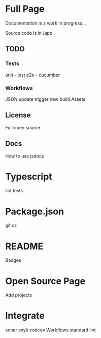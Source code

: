 # Full Page

Documentation is a work in progress...

Source code is in /app

## TODO

### Tests

unit - jest
e2e - cucumber

### Workflows

JSON update trigger new build
Assets

## License
Full open source

## Docs
How to use
jsdocs

# Typescript
lint
tests

# Package.json
git cz

# README
Badges


# Open Source Page
Add projects

# Integrate
sonar
snyk
codcov
Workflows
standard lint
